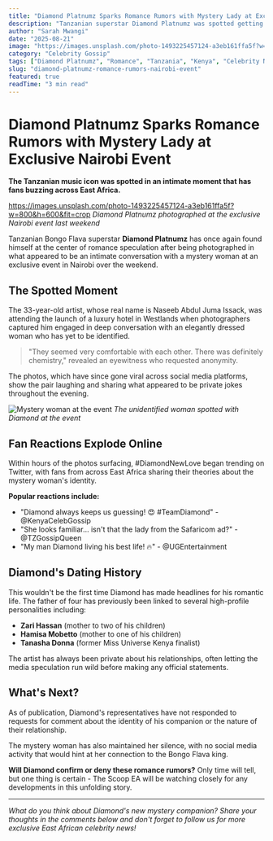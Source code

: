 ```yaml
---
title: "Diamond Platnumz Sparks Romance Rumors with Mystery Lady at Exclusive Nairobi Event"
description: "Tanzanian superstar Diamond Platnumz was spotted getting cozy with an unidentified woman at a high-profile event in Nairobi, sparking speculation about a new romance. Exclusive photos and details inside."
author: "Sarah Mwangi"
date: "2025-08-21"
image: "https://images.unsplash.com/photo-1493225457124-a3eb161ffa5f?w=800&h=600&fit=crop"
category: "Celebrity Gossip"
tags: ["Diamond Platnumz", "Romance", "Tanzania", "Kenya", "Celebrity News"]
slug: "diamond-platnumz-romance-rumors-nairobi-event"
featured: true
readTime: "3 min read"
---
```


# Diamond Platnumz Sparks Romance Rumors with Mystery Lady at Exclusive Nairobi Event

**The Tanzanian music icon was spotted in an intimate moment that has fans buzzing across East Africa.**

https://images.unsplash.com/photo-1493225457124-a3eb161ffa5f?w=800&h=600&fit=crop
*Diamond Platnumz photographed at the exclusive Nairobi event last weekend*

Tanzanian Bongo Flava superstar **Diamond Platnumz** has once again found himself at the center of romance speculation after being photographed in what appeared to be an intimate conversation with a mystery woman at an exclusive event in Nairobi over the weekend.

## The Spotted Moment

The 33-year-old artist, whose real name is Naseeb Abdul Juma Issack, was attending the launch of a luxury hotel in Westlands when photographers captured him engaged in deep conversation with an elegantly dressed woman who has yet to be identified.

> "They seemed very comfortable with each other. There was definitely chemistry," revealed an eyewitness who requested anonymity.

The photos, which have since gone viral across social media platforms, show the pair laughing and sharing what appeared to be private jokes throughout the evening.

![Mystery woman at the event](https://images.unsplash.com/photo-1494790108755-2616c23b88c2?w=600&h=400&fit=crop)
*The unidentified woman spotted with Diamond at the event*

## Fan Reactions Explode Online

Within hours of the photos surfacing, #DiamondNewLove began trending on Twitter, with fans from across East Africa sharing their theories about the mystery woman's identity.

**Popular reactions include:**

- "Diamond always keeps us guessing! 😍 #TeamDiamond" - @KenyaCelebGossip
- "She looks familiar... isn't that the lady from the Safaricom ad?" - @TZGossipQueen  
- "My man Diamond living his best life! 🔥" - @UGEntertainment

## Diamond's Dating History

This wouldn't be the first time Diamond has made headlines for his romantic life. The father of four has previously been linked to several high-profile personalities including:

- **Zari Hassan** (mother to two of his children)
- **Hamisa Mobetto** (mother to one of his children)  
- **Tanasha Donna** (former Miss Universe Kenya finalist)

The artist has always been private about his relationships, often letting the media speculation run wild before making any official statements.

## What's Next?

As of publication, Diamond's representatives have not responded to requests for comment about the identity of his companion or the nature of their relationship.

The mystery woman has also maintained her silence, with no social media activity that would hint at her connection to the Bongo Flava king.

**Will Diamond confirm or deny these romance rumors?** Only time will tell, but one thing is certain - The Scoop EA will be watching closely for any developments in this unfolding story.

---

*What do you think about Diamond's new mystery companion? Share your thoughts in the comments below and don't forget to follow us for more exclusive East African celebrity news!*
